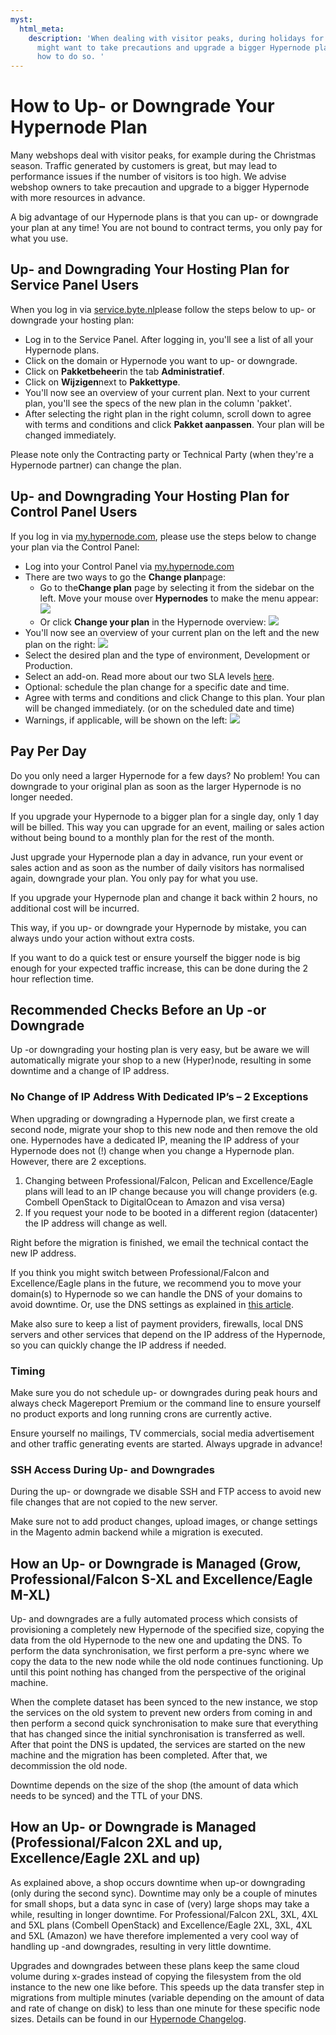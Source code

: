 ```yaml
---
myst:
  html_meta:
    description: 'When dealing with visitor peaks, during holidays for example, you
      might want to take precautions and upgrade a bigger Hypernode plan. Read here
      how to do so. '
---
```


<!-- source: https://support.hypernode.com/en/about/billing/how-to-up-or-downgrade-your-hypernode-plan/ -->

# How to Up- or Downgrade Your Hypernode Plan

Many webshops deal with visitor peaks, for example during the Christmas season. Traffic generated by customers is great, but may lead to performance issues if the number of visitors is too high. We advise webshop owners to take precaution and upgrade to a bigger Hypernode with more resources in advance.

A big advantage of our Hypernode plans is that you can up- or downgrade your plan at any time! You are not bound to contract terms, you only pay for what you use.

## Up- and Downgrading Your Hosting Plan for Service Panel Users

When you log in via [service.byte.nl](https://auth.byte.nl/)please follow the steps below to up- or downgrade your hosting plan:

- Log in to the Service Panel. After logging in, you'll see a list of all your Hypernode plans.
- Click on the domain or Hypernode you want to up- or downgrade.
- Click on **Pakketbeheer**in the tab **Administratief**.
- Click on **Wijzigen**next to **Pakkettype**.
- You'll now see an overview of your current plan. Next to your current plan, you'll see the specs of the new plan in the column 'pakket'.
- After selecting the right plan in the right column, scroll down to agree with terms and conditions and click **Pakket aanpassen**. Your plan will be changed immediately.

Please note only the Contracting party or Technical Party (when they're a Hypernode partner) can change the plan.

## Up- and Downgrading Your Hosting Plan for Control Panel Users

If you log in via [my.hypernode.com](https://auth.hypernode.com/), please use the steps below to change your plan via the Control Panel:

- Log into your Control Panel via [my.hypernode.com](http://my.hypernode.com)
- There are two ways to go the **Change plan**page:
  - Go to the**Change plan** page by selecting it from the sidebar on the left. Move your mouse over **Hypernodes** to make the menu appear:
    ![](_res/YqbbPnc1vfVsic4Kn0_vQRU6kipJ9FLviw.png)
  - Or click **Change your plan** in the Hypernode overview:
    ![](_res/4tWafqDklisEwVNRFCA8VVvhf0zHkYMi1A.png)
- You'll now see an overview of your current plan on the left and the new plan on the right:
  ![](_res/tkmbOB9hsfJ0SfLR-TNCFtKqzRNgC6bvmA.png)
- Select the desired plan and the type of environment, Development or Production.
- Select an add-on. Read more about our two SLA levels [here](https://support.hypernode.com/en/about/support/emergency-support-outside-office-hours-#Hypernode-Emergency-Service-Costs).
- Optional: schedule the plan change for a specific date and time.
- Agree with terms and conditions and click Change to this plan. Your plan will be changed immediately. (or on the scheduled date and time)
- Warnings, if applicable, will be shown on the left:
  ![](_res/Jj6sq6hcxEZtdvCoSzgGoP2vaz9lm-j9oA.png)

## Pay Per Day

Do you only need a larger Hypernode for a few days? No problem! You can downgrade to your original plan as soon as the larger Hypernode is no longer needed.

If you upgrade your Hypernode to a bigger plan for a single day, only 1 day will be billed. This way you can upgrade for an event, mailing or sales action without being bound to a monthly plan for the rest of the month.

Just upgrade your Hypernode plan a day in advance, run your event or sales action and as soon as the number of daily visitors has normalised again, downgrade your plan. You only pay for what you use.

If you upgrade your Hypernode plan and change it back within 2 hours, no additional cost will be incurred.

This way, if you up- or downgrade your Hypernode by mistake, you can always undo your action without extra costs.

If you want to do a quick test or ensure yourself the bigger node is big enough for your expected traffic increase, this can be done during the 2 hour reflection time.

## Recommended Checks Before an Up -or Downgrade

Up -or downgrading your hosting plan is very easy, but be aware we will automatically migrate your shop to a new (Hyper)node, resulting in some downtime and a change of IP address.

### No Change of IP Address With Dedicated IP’s – 2 Exceptions

When upgrading or downgrading a Hypernode plan, we first create a second node, migrate your shop to this new node and then remove the old one. Hypernodes have a dedicated IP, meaning the IP address of your Hypernode does not (!) change when you change a Hypernode plan. However, there are 2 exceptions.

1. Changing between Professional/Falcon, Pelican and Excellence/Eagle plans will lead to an IP change because you will change providers (e.g. Combell OpenStack to DigitalOcean to Amazon and visa versa)
1. If you request your node to be booted in a different region (datacenter) the IP address will change as well.

Right before the migration is finished, we email the technical contact the new IP address.

If you think you might switch between Professional/Falcon and Excellence/Eagle plans in the future, we recommend you to move your domain(s) to Hypernode so we can handle the DNS of your domains to avoid downtime. Or, use the DNS settings as explained in [this article](https://support.hypernode.com/knowledgebase/dns-settings-hypernode/).

Make also sure to keep a list of payment providers, firewalls, local DNS servers and other services that depend on the IP address of the Hypernode, so you can quickly change the IP address if needed.

### Timing

Make sure you do not schedule up- or downgrades during peak hours and always check Magereport Premium or the command line to ensure yourself no product exports and long running crons are currently active.

Ensure yourself no mailings, TV commercials, social media advertisement and other traffic generating events are started. Always upgrade in advance!

### SSH Access During Up- and Downgrades

During the up- or downgrade we disable SSH and FTP access to avoid new file changes that are not copied to the new server.

Make sure not to add product changes, upload images, or change settings in the Magento admin backend while a migration is executed.

## How an Up- or Downgrade is Managed (Grow, Professional/Falcon S-XL and Excellence/Eagle M-XL)

Up- and downgrades are a fully automated process which consists of provisioning a completely new Hypernode of the specified size, copying the data from the old Hypernode to the new one and updating the DNS. To perform the data synchronisation, we first perform a pre-sync where we copy the data to the new node while the old node continues functioning. Up until this point nothing has changed from the perspective of the original machine.

When the complete dataset has been synced to the new instance, we stop the services on the old system to prevent new orders from coming in and then perform a second quick synchronisation to make sure that everything that has changed since the initial synchronisation is transferred as well. After that point the DNS is updated, the services are started on the new machine and the migration has been completed. After that, we decommission the old node.

Downtime depends on the size of the shop (the amount of data which needs to be synced) and the TTL of your DNS.

## How an Up- or Downgrade is Managed (Professional/Falcon 2XL and up, Excellence/Eagle 2XL and up)

As explained above, a shop occurs downtime when up-or downgrading (only during the second sync). Downtime may only be a couple of minutes for small shops, but a data sync in case of (very) large shops may take a while, resulting in longer downtime. For Professional/Falcon 2XL, 3XL, 4XL and 5XL plans (Combell OpenStack) and Excellence/Eagle 2XL, 3XL, 4XL and 5XL (Amazon) we have therefore implemented a very cool way of handling up -and downgrades, resulting in very little downtime.

Upgrades and downgrades between these plans keep the same cloud volume during x-grades instead of copying the filesystem from the old instance to the new one like before. This speeds up the data transfer step in migrations from multiple minutes (variable depending on the amount of data and rate of change on disk) to less than one minute for these specific node sizes. Details can be found in our [Hypernode Changelog](https://changelog.hypernode.com/changelog/faster-upscaling-larger-excellence-hypernodes/).
